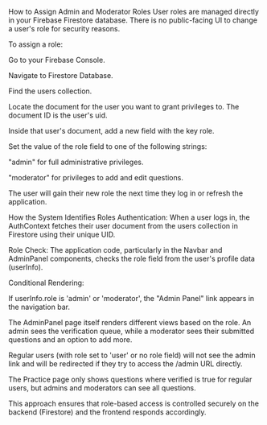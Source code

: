 How to Assign Admin and Moderator Roles
User roles are managed directly in your Firebase Firestore database. There is no public-facing UI to change a user's role for security reasons.

To assign a role:

Go to your Firebase Console.

Navigate to Firestore Database.

Find the users collection.

Locate the document for the user you want to grant privileges to. The document ID is the user's uid.

Inside that user's document, add a new field with the key role.

Set the value of the role field to one of the following strings:

"admin" for full administrative privileges.

"moderator" for privileges to add and edit questions.

The user will gain their new role the next time they log in or refresh the application.

How the System Identifies Roles
Authentication: When a user logs in, the AuthContext fetches their user document from the users collection in Firestore using their unique UID.

Role Check: The application code, particularly in the Navbar and AdminPanel components, checks the role field from the user's profile data (userInfo).

Conditional Rendering:

If userInfo.role is 'admin' or 'moderator', the "Admin Panel" link appears in the navigation bar.

The AdminPanel page itself renders different views based on the role. An admin sees the verification queue, while a moderator sees their submitted questions and an option to add more.

Regular users (with role set to 'user' or no role field) will not see the admin link and will be redirected if they try to access the /admin URL directly.

The Practice page only shows questions where verified is true for regular users, but admins and moderators can see all questions.

This approach ensures that role-based access is controlled securely on the backend (Firestore) and the frontend responds accordingly.